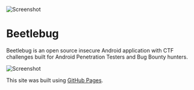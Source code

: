 ![Screenshot](https://hafiz.ng/wp-content/uploads/2022/03/github_beetlebug.png)

# Beetlebug
Beetlebug is an open source insecure Android application with CTF challenges built for Android Penetration Testers and Bug Bounty hunters.


![Screenshot](https://hafiz.ng/wp-content/uploads/2022/03/beetlebug-button.png)

This site was built using [GitHub Pages](https://pages.github.com/).
